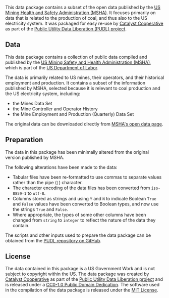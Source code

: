 This data package contains a subset of the open data published by the [US
Mining Health and Safety Administration (MSHA)](https://www.msha.gov). It
focuses primarily on data that is related to the production of coal, and thus
also to the US electricity system. It was packaged for easy re-use by [Catalyst
Cooperative](https://catalyst.coop) as part of the [Public Utility Data
Liberation (PUDL) project](https://github.com/catalyst-cooperative/pudl).

## Data
This data package contains a collection of public data compiled and published
by the [US Mining Safety and Health Administration
(MSHA)](https://www.msha.gov/), which is part of the [US Department of
Labor](https://www.dol.gov).

The data is primarily related to US mines, their operators, and their
historical employment and production. It contains a subset of the
information published by MSHA, selected because it is relevant to coal
production and the US electricity system, including:
* the Mines Data Set
* the Mine Controller and Operator History
* the Mine Employment and Production (Quarterly) Data Set

The original data can be downloaded directly from [MSHA's open data
page](https://arlweb.msha.gov/OpenGovernmentData/OGIMSHA.asp).

## Preparation
The data in this package has been minimally altered from the original version
published by MSHA.

The following alterations have been made to the data:
* Tabular files have been re-formatted to use commas to separate values rather
  than the pipe (`|`) character.
* The character encoding of the data files has been converted from `iso-8859-1`
  to `utf-8`.
* Columns stored as strings and using `Y` and `N` to indicate Boolean `True`
  and `False` values have been converted to Boolean types, and now use the
  strings `True` and `False`.
* Where appropriate, the types of some other columns have been changed from
  `string` to `integer` to reflect the nature of the data they contain.

The scripts and other inputs used to prepare the data package can be obtained
from the [PUDL repository on
GitHub](https://github.com/catalyst-cooperative/pudl/).

## License
The data contained in this package is a US Government Work and is not subject
to copyright within the US. The data package was created by [Catalyst
Cooperative](https://catalyst.coop) as part of the [Public Utility Data
Liberation project](https://github.com/catalyst-cooperative/pudl) and is
released under a [CC0-1.0 Public Domain
Dedication](https://creativecommons.org/publicdomain/zero/1.0/). The software
used in the compilation of the data package is released under the [MIT
License](https://opensource.org/licenses/MIT).
